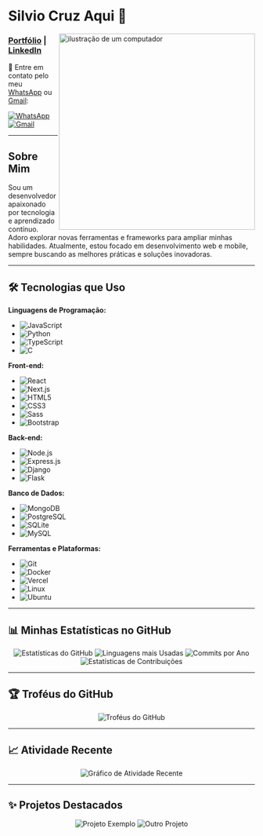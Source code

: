 # Silvio Cruz Aqui 👋
<img src="https://raw.githubusercontent.com/MicaelliMedeiros/micaellimedeiros/master/image/computer-illustration.png" alt="ilustração de um computador" width="400px" align="right"/>

### [Portfólio](https://portifolio-silvio-cruz.vercel.app/) | [LinkedIn](https://www.linkedin.com/in/silvio-cruz-933234280/)

<p align="left">💌 Entre em contato pelo meu <a href="https://wa.me/5511999999999">WhatsApp</a> ou <a href="mailto:silviocruz0508@gmail.com">Gmail</a>:</p>

<a href="https://wa.me/5511999999999">
  <img src="https://img.shields.io/badge/-WhatsApp-25d366?style=flat-square&labelColor=25d366&logo=whatsapp&logoColor=white" alt="WhatsApp"/>
</a>
<a href="mailto:silviocruz0508@gmail.com">
  <img src="https://img.shields.io/badge/-Gmail-D14836?style=flat-square&logo=gmail&logoColor=white" alt="Gmail"/>
</a>

---

## Sobre Mim
Sou um desenvolvedor apaixonado por tecnologia e aprendizado contínuo. Adoro explorar novas ferramentas e frameworks para ampliar minhas habilidades. Atualmente, estou focado em desenvolvimento web e mobile, sempre buscando as melhores práticas e soluções inovadoras.

---

## 🛠️ Tecnologias que Uso

**Linguagens de Programação:**
- ![JavaScript](https://img.shields.io/badge/-JavaScript-F7DF1E?style=flat-square&logo=javascript&logoColor=black) 
- ![Python](https://img.shields.io/badge/-Python-3776AB?style=flat-square&logo=python&logoColor=white) 
- ![TypeScript](https://img.shields.io/badge/-TypeScript-3178C6?style=flat-square&logo=typescript&logoColor=white)
- ![C](https://img.shields.io/badge/-C-A8B9CC?style=flat-square&logo=c&logoColor=black)

**Front-end:**
- ![React](https://img.shields.io/badge/-React-61DAFB?style=flat-square&logo=react&logoColor=black) 
- ![Next.js](https://img.shields.io/badge/-Next.js-000000?style=flat-square&logo=nextdotjs&logoColor=white) 
- ![HTML5](https://img.shields.io/badge/-HTML5-E34F26?style=flat-square&logo=html5&logoColor=white) 
- ![CSS3](https://img.shields.io/badge/-CSS3-1572B6?style=flat-square&logo=css3&logoColor=white)
- ![Sass](https://img.shields.io/badge/-Sass-CC6699?style=flat-square&logo=sass&logoColor=white)
- ![Bootstrap](https://img.shields.io/badge/-Bootstrap-563D7C?style=flat-square&logo=bootstrap&logoColor=white)

**Back-end:**
- ![Node.js](https://img.shields.io/badge/-Node.js-339933?style=flat-square&logo=nodedotjs&logoColor=white) 
- ![Express.js](https://img.shields.io/badge/-Express.js-000000?style=flat-square&logo=express&logoColor=white) 
- ![Django](https://img.shields.io/badge/-Django-092E20?style=flat-square&logo=django&logoColor=white)
- ![Flask](https://img.shields.io/badge/-Flask-000000?style=flat-square&logo=flask&logoColor=white)

**Banco de Dados:**
- ![MongoDB](https://img.shields.io/badge/-MongoDB-47A248?style=flat-square&logo=mongodb&logoColor=white) 
- ![PostgreSQL](https://img.shields.io/badge/-PostgreSQL-336791?style=flat-square&logo=postgresql&logoColor=white) 
- ![SQLite](https://img.shields.io/badge/-SQLite-003B57?style=flat-square&logo=sqlite&logoColor=white)
- ![MySQL](https://img.shields.io/badge/-MySQL-4479A1?style=flat-square&logo=mysql&logoColor=white)

**Ferramentas e Plataformas:**
- ![Git](https://img.shields.io/badge/-Git-F05032?style=flat-square&logo=git&logoColor=white) 
- ![Docker](https://img.shields.io/badge/-Docker-2496ED?style=flat-square&logo=docker&logoColor=white) 
- ![Vercel](https://img.shields.io/badge/-Vercel-000000?style=flat-square&logo=vercel&logoColor=white)
- ![Linux](https://img.shields.io/badge/-Linux-FCC624?style=flat-square&logo=linux&logoColor=black)
- ![Ubuntu](https://img.shields.io/badge/-Ubuntu-E95420?style=flat-square&logo=ubuntu&logoColor=white)

---

## 📊 Minhas Estatísticas no GitHub
<p align="center">
  <img src="https://github-readme-stats.vercel.app/api?username=SilvioCruzDeveloper&show_icons=true&theme=radical" alt="Estatísticas do GitHub" />
  <img src="https://github-readme-stats.vercel.app/api/top-langs/?username=SilvioCruzDeveloper&layout=compact&theme=radical" alt="Linguagens mais Usadas" />
  <img src="https://github-readme-streak-stats.herokuapp.com/?user=SilvioCruzDeveloper&theme=radical" alt="Commits por Ano" />
  <img src="https://github-contributor-stats.vercel.app/api?username=SilvioCruzDeveloper&theme=radical" alt="Estatísticas de Contribuições" />
</p>

---

## 🏆 Troféus do GitHub
<p align="center">
  <img src="https://github-profile-trophy.vercel.app/?username=SilvioCruzDeveloper&theme=radical" alt="Troféus do GitHub" />
</p>

---

## 📈 Atividade Recente
<p align="center">
  <img src="https://activity-graph.herokuapp.com/graph?username=SilvioCruzDeveloper&theme=react-dark" alt="Gráfico de Atividade Recente" />
</p>

---

## ✨ Projetos Destacados
<p align="center">
  <img src="https://github-readme-stats.vercel.app/api/pin/?username=SilvioCruzDeveloper&repo=projeto-exemplo&theme=radical" alt="Projeto Exemplo" />
  <img src="https://projeto-haver-rodando.vercel.app/" alt="Outro Projeto" />
</p>
